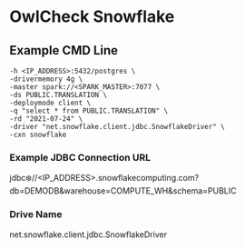 # OwlCheck Snowflake

## Example CMD Line

```
-h <IP_ADDRESS>:5432/postgres \
-drivermemory 4g \
-master spark://<SPARK_MASTER>:7077 \
-ds PUBLIC.TRANSLATION \
-deploymode client \
-q "select * from PUBLIC.TRANSLATION" \
-rd "2021-07-24" \
-driver "net.snowflake.client.jdbc.SnowflakeDriver" \
-cxn snowflake 
```

### Example JDBC Connection URL

jdbc:snowflake://&lt;IP\_ADDRESS&gt;.snowflakecomputing.com?db=DEMODB&warehouse=COMPUTE\_WH&schema=PUBLIC

### Drive Name

net.snowflake.client.jdbc.SnowflakeDriver



